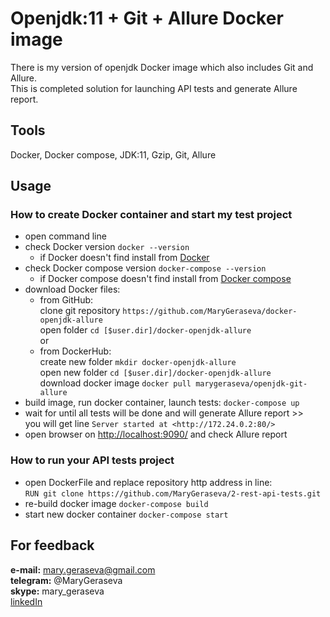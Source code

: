 # Openjdk:11 + Git + Allure Docker image
There is my version of openjdk Docker image which also includes Git and Allure.       
This is completed solution for launching API tests and generate Allure report.  

## Tools
Docker, Docker compose, JDK:11, Gzip, Git, Allure

## Usage 

### How to create Docker container and start my test project
* open command line
* check Docker version `docker --version`
  * if Docker doesn't find install from [Docker](https://docs.docker.com/docker-for-windows/install/)
* check Docker compose version `docker-compose --version`
  * if Docker compose doesn't find install from [Docker compose](https://docs.docker.com/v17.09/compose/install/#master-builds) 
* download Docker files:
  * from GitHub:  
    clone git repository `https://github.com/MaryGeraseva/docker-openjdk-allure`  
    open folder `cd [$user.dir]/docker-openjdk-allure`  
  or 
  * from DockerHub:  
    create new folder `mkdir docker-openjdk-allure`  
    open new folder `cd [$user.dir]/docker-openjdk-allure`  
    download docker image `docker pull marygeraseva/openjdk-git-allure` 
* build image, run docker container, launch tests:
  `docker-compose up`
* wait for until all tests will be done and will generate Allure report >>  
  you will get line `Server started at <http://172.24.0.2:80/>`
* ореn browser on <http://localhost:9090/> and check Allure report

### How to run your API tests project
* open DockerFile and replace repository http address in line:   
`RUN git clone https://github.com/MaryGeraseva/2-rest-api-tests.git`
* re-build docker image `docker-compose build`
* start new docker container `docker-compose start`

## For feedback
**e-mail:** mary.geraseva@gmail.com  
**telegram:** @MaryGeraseva  
**skype:** mary_geraseva  
[linkedIn](https://www.linkedin.com/in/maria-geraseva/)
